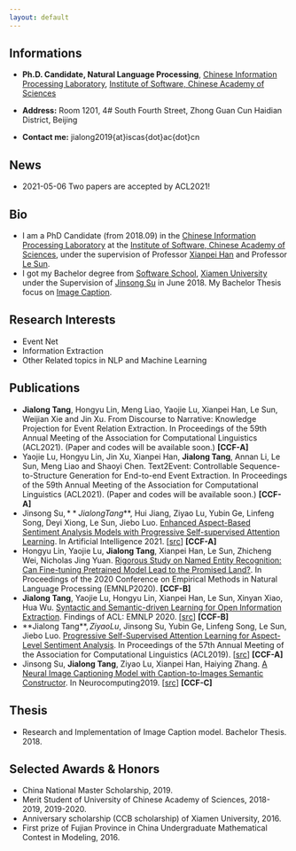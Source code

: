 ```yaml
---
layout: default
---
```

## Informations

*   **Ph.D. Candidate, Natural Language Processing**,
[Chinese Information Processing Laboratory](http://www.icip.org.cn/),
[Institute of Software, Chinese Academy of Sciences](http://www.iscas.ac.cn/)

*   **Address:** Room 1201, 4#  South  Fourth Street, Zhong Guan Cun Haidian District, Beijing

*   **Contact me:** jialong2019{at}iscas{dot}ac{dot}cn

## News

*   2021-05-06 Two papers are accepted by ACL2021!

## Bio

*   I am a PhD Candidate (from 2018.09) in the [Chinese Information Processing Laboratory](http://www.icip.org.cn/) at the [Institute of Software, Chinese Academy of Sciences](http://www.iscas.ac.cn/), under the supervision of Professor [Xianpei Han](http://www.icip.org.cn/team/hanxianpei/) and Professor [Le Sun](http://www.icip.org.cn/index.php/team/sunle/).
*   I got my Bachelor degree from [Software School](http://software.xmu.edu.cn/), [Xiamen University](https://www.xmu.edu.cn/) under the Supervision of [Jinsong Su](https://cdmc.xmu.edu.cn/info/1010/1054.htm) in June 2018. My Bachelor Thesis focus on [Image Caption](https://www.sciencedirect.com/science/article/pii/S0925231219311312).

## Research Interests

*   Event Net
*   Information Extraction
*   Other Related topics in NLP and Machine Learning

## Publications

*   **Jialong Tang**, Hongyu Lin, Meng Liao, Yaojie Lu, Xianpei Han, Le Sun, Weijian Xie and Jin Xu. From Discourse to Narrative: Knowledge Projection for Event Relation Extraction. In Proceedings of the 59th Annual Meeting of the Association for Computational Linguistics (ACL2021). (Paper and codes will be available soon.) **\[CCF-A\]**
*   Yaojie Lu, Hongyu Lin, Jin Xu, Xianpei Han, **Jialong Tang**, Annan Li, Le Sun, Meng Liao and Shaoyi Chen. Text2Event: Controllable Sequence-to-Structure Generation for End-to-end Event Extraction. In Proceedings of the 59th Annual Meeting of the Association for Computational Linguistics (ACL2021). (Paper and codes will be available soon.) **\[CCF-A\]**
*   Jinsong Su$, **Jialong Tang$**, Hui Jiang, Ziyao Lu, Yubin Ge, Linfeng Song, Deyi Xiong, Le Sun, Jiebo Luo. [Enhanced Aspect-Based Sentiment Analysis Models
with Progressive Self-supervised Attention Learning](https://www.sciencedirect.com/science/article/pii/S000437022100028X). In Artificial Intelligence 2021. \[[src](https://github.com/TangJiaLong/PSSAttention)\] **\[CCF-A\]**
*   Hongyu Lin, Yaojie Lu, **Jialong Tang**, Xianpei Han, Le Sun, Zhicheng Wei, Nicholas Jing Yuan. [Rigorous Study on Named Entity Recognition: Can Fine-tuning Pretrained Model Lead to the Promised Land?](https://www.aclweb.org/anthology/2020.emnlp-main.592.pdf). In Proceedings of the 2020 Conference on Empirical Methods in Natural Language Processing (EMNLP2020). **\[CCF-B\]**
*   **Jialong Tang**, Yaojie Lu, Hongyu Lin, Xianpei Han, Le Sun, Xinyan Xiao, Hua Wu. [Syntactic and Semantic-driven Learning for Open Information Extraction](https://www.aclweb.org/anthology/2020.findings-emnlp.69.pdf). Findings of ACL: EMNLP 2020. \[[src](https://github.com/TangJiaLong/SSD-OpenIE)\] **\[CCF-B\]**
*   **Jialong Tang$**, Ziyao Lu$, Jinsong Su, Yubin Ge, Linfeng Song, Le Sun, Jiebo Luo. [Progressive Self-Supervised Attention Learning for Aspect-Level Sentiment Analysis](https://www.aclweb.org/anthology/P19-1053.pdf). In Proceedings of the 57th Annual Meeting of the Association for Computational Linguistics (ACL2019). \[[src](https://github.com/TangJiaLong/PSSAttention)\] **\[CCF-A\]**
*   Jinsong Su, **Jialong Tang**, Ziyao Lu, Xianpei Han, Haiying Zhang. [A Neural Image Captioning Model with Caption-to-Images Semantic Constructor](https://www.sciencedirect.com/science/article/pii/S0925231219311312). In Neurocomputing2019. \[[src](https://github.com/TangJiaLong/ICSemanticReConstructor)\] **\[CCF-C\]**

## Thesis

*   Research and Implementation of Image Caption model. Bachelor Thesis. 2018.

## Selected Awards & Honors

*   China National Master Scholarship, 2019.
*   Merit Student of University of Chinese Academy of Sciences, 2018-2019, 2019-2020.
*   Anniversary scholarship (CCB scholarship) of Xiamen University, 2016.
*   First prize of Fujian Province in China Undergraduate Mathematical Contest in Modeling, 2016.
